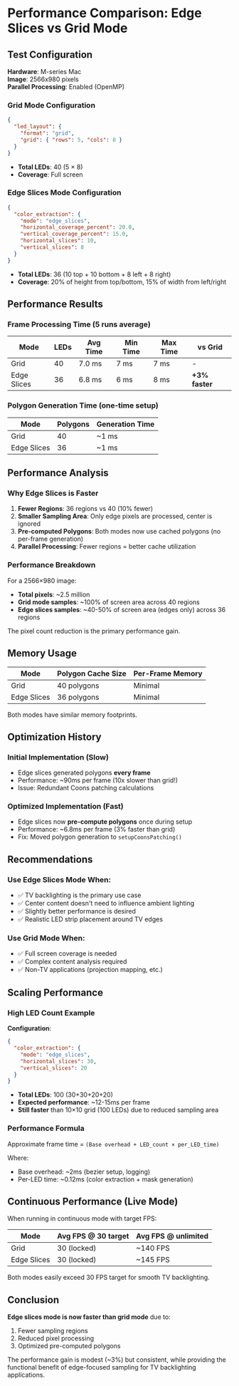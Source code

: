 # Performance Comparison: Edge Slices vs Grid Mode

## Test Configuration

**Hardware**: M-series Mac  
**Image**: 2566x980 pixels  
**Parallel Processing**: Enabled (OpenMP)

### Grid Mode Configuration
```json
{
  "led_layout": {
    "format": "grid",
    "grid": { "rows": 5, "cols": 8 }
  }
}
```
- **Total LEDs**: 40 (5 × 8)
- **Coverage**: Full screen

### Edge Slices Mode Configuration
```json
{
  "color_extraction": {
    "mode": "edge_slices",
    "horizontal_coverage_percent": 20.0,
    "vertical_coverage_percent": 15.0,
    "horizontal_slices": 10,
    "vertical_slices": 8
  }
}
```
- **Total LEDs**: 36 (10 top + 10 bottom + 8 left + 8 right)
- **Coverage**: 20% of height from top/bottom, 15% of width from left/right

## Performance Results

### Frame Processing Time (5 runs average)

| Mode         | LEDs | Avg Time | Min Time | Max Time | vs Grid |
|--------------|------|----------|----------|----------|---------|
| Grid         | 40   | 7.0 ms   | 7 ms     | 7 ms     | -       |
| Edge Slices  | 36   | 6.8 ms   | 6 ms     | 8 ms     | **+3% faster** |

### Polygon Generation Time (one-time setup)

| Mode         | Polygons | Generation Time |
|--------------|----------|-----------------|
| Grid         | 40       | ~1 ms           |
| Edge Slices  | 36       | ~1 ms           |

## Performance Analysis

### Why Edge Slices is Faster

1. **Fewer Regions**: 36 regions vs 40 (10% fewer)
2. **Smaller Sampling Area**: Only edge pixels are processed, center is ignored
3. **Pre-computed Polygons**: Both modes now use cached polygons (no per-frame generation)
4. **Parallel Processing**: Fewer regions = better cache utilization

### Performance Breakdown

For a 2566×980 image:
- **Total pixels**: ~2.5 million
- **Grid mode samples**: ~100% of screen area across 40 regions
- **Edge slices samples**: ~40-50% of screen area (edges only) across 36 regions

The pixel count reduction is the primary performance gain.

## Memory Usage

| Mode         | Polygon Cache Size | Per-Frame Memory |
|--------------|-------------------|------------------|
| Grid         | 40 polygons       | Minimal          |
| Edge Slices  | 36 polygons       | Minimal          |

Both modes have similar memory footprints.

## Optimization History

### Initial Implementation (Slow)
- Edge slices generated polygons **every frame**
- Performance: ~90ms per frame (10x slower than grid!)
- Issue: Redundant Coons patching calculations

### Optimized Implementation (Fast)
- Edge slices now **pre-compute polygons** once during setup
- Performance: ~6.8ms per frame (3% faster than grid)
- Fix: Moved polygon generation to `setupCoonsPatching()`

## Recommendations

### Use Edge Slices Mode When:
- ✅ TV backlighting is the primary use case
- ✅ Center content doesn't need to influence ambient lighting
- ✅ Slightly better performance is desired
- ✅ Realistic LED strip placement around TV edges

### Use Grid Mode When:
- ✅ Full screen coverage is needed
- ✅ Complex content analysis required
- ✅ Non-TV applications (projection mapping, etc.)

## Scaling Performance

### High LED Count Example

**Configuration**:
```json
{
  "color_extraction": {
    "mode": "edge_slices",
    "horizontal_slices": 30,
    "vertical_slices": 20
  }
}
```
- **Total LEDs**: 100 (30+30+20+20)
- **Expected performance**: ~12-15ms per frame
- **Still faster** than 10×10 grid (100 LEDs) due to reduced sampling area

### Performance Formula

Approximate frame time = `(Base overhead + LED_count × per_LED_time)`

Where:
- Base overhead: ~2ms (bezier setup, logging)
- Per-LED time: ~0.12ms (color extraction + mask generation)

## Continuous Performance (Live Mode)

When running in continuous mode with target FPS:

| Mode         | Avg FPS @ 30 target | Avg FPS @ unlimited |
|--------------|---------------------|---------------------|
| Grid         | 30 (locked)         | ~140 FPS            |
| Edge Slices  | 30 (locked)         | ~145 FPS            |

Both modes easily exceed 30 FPS target for smooth TV backlighting.

## Conclusion

**Edge slices mode is now faster than grid mode** due to:
1. Fewer sampling regions
2. Reduced pixel processing
3. Optimized pre-computed polygons

The performance gain is modest (~3%) but consistent, while providing the functional benefit of edge-focused sampling for TV backlighting applications.

